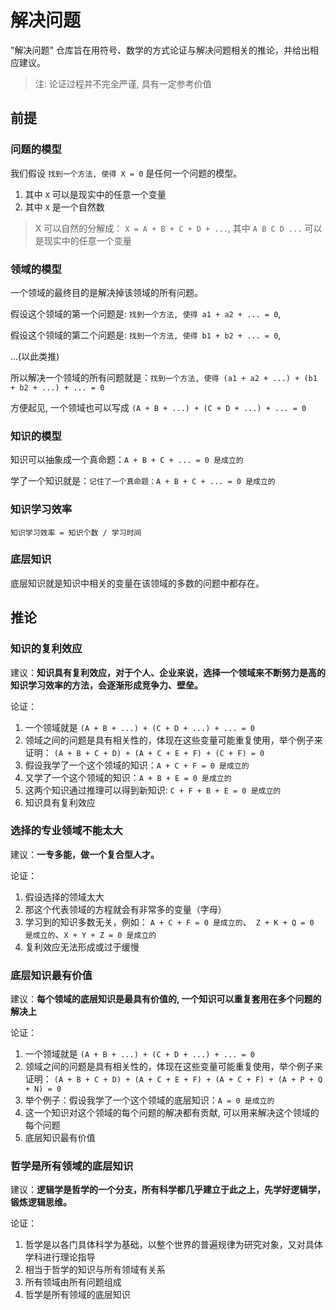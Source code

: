 # 解决问题

"解决问题" 仓库旨在用符号、数学的方式论证与解决问题相关的推论，并给出相应建议。

> 注: 论证过程并不完全严谨, 具有一定参考价值

## 前提

### 问题的模型

我们假设 `找到一个方法, 使得 X = 0` 是任何一个问题的模型。
1. 其中 `X` 可以是现实中的任意一个变量
2. 其中 `X` 是一个自然数

> X 可以自然的分解成： `X = A + B + C + D + ...`, 其中 `A B C D ...` 可以是现实中的任意一个变量


### 领域的模型

一个领域的最终目的是解决掉该领域的所有问题。  

假设这个领域的第一个问题是: `找到一个方法, 使得 a1 + a2 + ... = 0`,

假设这个领域的第二个问题是: `找到一个方法, 使得 b1 + b2 + ... = 0`, 

...(以此类推)  

所以解决一个领域的所有问题就是：`找到一个方法, 使得 (a1 + a2 + ...) + (b1 + b2 + ...) + ... = 0`

方便起见, 一个领域也可以写成 `(A + B + ...) + (C + D + ...) + ... = 0`

### 知识的模型

知识可以抽象成一个真命题：`A + B + C + ... = 0 是成立的`

学了一个知识就是：`记住了一个真命题：A + B + C + ... = 0 是成立的`

### 知识学习效率

`知识学习效率 = 知识个数 / 学习时间`

### 底层知识

底层知识就是知识中相关的变量在该领域的多数的问题中都存在。

## 推论

### 知识的复利效应

建议：**知识具有复利效应，对于个人、企业来说，选择一个领域来不断努力是高的知识学习效率的方法，会逐渐形成竞争力、壁垒。**

论证：

1. 一个领域就是 `(A + B + ...) + (C + D + ...) + ... = 0`
2. 领域之间的问题是具有相关性的，体现在这些变量可能重复使用，举个例子来证明：
`(A + B + C + D) + (A + C + E + F) + (C + F) = 0`
3. 假设我学了一个这个领域的知识：`A + C + F = 0 是成立的`
4. 又学了一个这个领域的知识：`A + B + E = 0 是成立的`
5. 这两个知识通过推理可以得到新知识: `C + F + B + E = 0 是成立的`
6. 知识具有复利效应

### 选择的专业领域不能太大

建议：**一专多能，做一个复合型人才。**

论证：
1. 假设选择的领域太大
2. 那这个代表领域的方程就会有非常多的变量（字母）
3. 学习到的知识多数无关，例如：
`A + C + F = 0 是成立的`、` Z + K + Q = 0 是成立的`、`X + Y + Z = 0 是成立的`
4. 复利效应无法形成或过于缓慢

### 底层知识最有价值

建议：**每个领域的底层知识是最具有价值的, 一个知识可以重复套用在多个问题的解决上**

论证： 

1. 一个领域就是 `(A + B + ...) + (C + D + ...) + ... = 0`
2. 领域之间的问题是具有相关性的，体现在这些变量可能重复使用，举个例子来证明：
`(A + B + C + D) + (A + C + E + F) + (A + C + F) + (A + P + Q + N) = 0`
3. 举个例子：假设我学了一个这个领域的底层知识：`A = 0 是成立的`
4. 这一个知识对这个领域的每个问题的解决都有贡献, 可以用来解决这个领域的每个问题
5. 底层知识最有价值

### 哲学是所有领域的底层知识

建议：**逻辑学是哲学的一个分支，所有科学都几乎建立于此之上，先学好逻辑学，锻炼逻辑思维。**

论证：

1. 哲学是以各门具体科学为基础，以整个世界的普遍规律为研究对象，又对具体学科进行理论指导
2. 相当于哲学的知识与所有领域有关系
3. 所有领域由所有问题组成
4. 哲学是所有领域的底层知识
